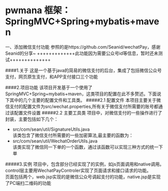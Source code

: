 # pwmana  框架：SpringMVC+Spring+mybatis+maven

一、添加微信支付功能
参照的是https://github.com/Seanid/wechatPay，感谢Seanid的分享~
+++++++++++++此功能因为需要公众号id等信息，暂时还未测试++++++++++++++

####1.关于
这是一个基于java的简易的微信支付的后台，集成了包括微信公众号支付，网页原生支付，和APP支付接口三个功能<br/>

####2.项目功能
该项目开发基于一个使用了SpringMVC+Spring+mybatis+maven，这类项目的配置在此不多赘述。下面说下其中的几个主要的配置文件和工具类。
#####2.1 配置文件
本项目主要关于微信支付的配置文件为src/wechat.properties,所有关于微信支付所需要的账号都通过该配置文件设置
#####2.2 主要工具类
项目中，对微信支付的一些操作进行了封装，主要包括如下几个：<br/>
* src/com/sean/util/SignatureUtils.java<br/>
该类包含了微信支付所需要的一些加密算法,最主要的函数为：
* src/com/sean/util/WechatOrderUtils.java<br/>
该类实现了微信同一下单的一个函数，通过该函数可以实现三种方式的统一下单

#####3.实例
项目中，包含部分已经实现了的实例，如js页面调用和native调用。<br/>
control层主要用WechatPayControler实现了页面请求和接口请求的功能。<br/>
页面包括两个，web.jsp实现的是微信公众号调起支付的功能，native.jsp是实现了PC端扫二维码的功能